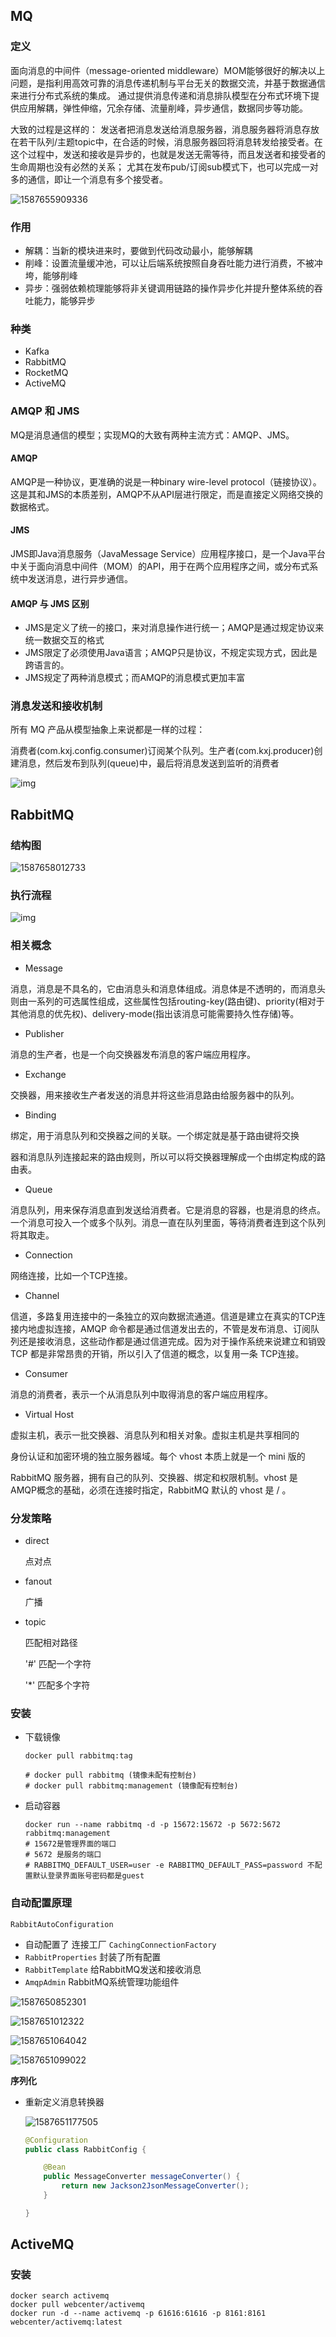 ## MQ

### 定义

面向消息的中间件（message-oriented middleware）MOM能够很好的解决以上问题，是指利用高效可靠的消息传递机制与平台无关的数据交流，并基于数据通信来进行分布式系统的集成。
通过提供消息传递和消息排队模型在分布式环境下提供应用解耦，弹性伸缩，冗余存储、流量削峰，异步通信，数据同步等功能。

大致的过程是这样的：
发送者把消息发送给消息服务器，消息服务器将消息存放在若干队列/主题topic中，在合适的时候，消息服务器回将消息转发给接受者。在这个过程中，发送和接收是异步的，也就是发送无需等待，而且发送者和接受者的生命周期也没有必然的关系；
尤其在发布pub/订阅sub模式下，也可以完成一对多的通信，即让一个消息有多个接受者。

![1587655909336](./src/main/resources/images/1587655909336.png)

### 作用

- 解耦：当新的模块进来时，要做到代码改动最小，能够解耦
- 削峰：设置流量缓冲池，可以让后端系统按照自身吞吐能力进行消费，不被冲垮，能够削峰
- 异步：强弱依赖梳理能够将非关键调用链路的操作异步化并提升整体系统的吞吐能力，能够异步

### 种类

- Kafka
- RabbitMQ
- RocketMQ
- ActiveMQ



### AMQP 和 JMS

MQ是消息通信的模型；实现MQ的大致有两种主流方式：AMQP、JMS。

#### AMQP

AMQP是一种协议，更准确的说是一种binary wire-level protocol（链接协议）。这是其和JMS的本质差别，AMQP不从API层进行限定，而是直接定义网络交换的数据格式。



####  JMS

JMS即Java消息服务（JavaMessage Service）应用程序接口，是一个Java平台中关于面向消息中间件（MOM）的API，用于在两个应用程序之间，或分布式系统中发送消息，进行异步通信。



####  AMQP 与 JMS 区别

- JMS是定义了统一的接口，来对消息操作进行统一；AMQP是通过规定协议来统一数据交互的格式
- JMS限定了必须使用Java语言；AMQP只是协议，不规定实现方式，因此是跨语言的。
- JMS规定了两种消息模式；而AMQP的消息模式更加丰富



### 消息发送和接收机制

所有 MQ 产品从模型抽象上来说都是一样的过程：

消费者(com.kxj.config.consumer)订阅某个队列。生产者(com.kxj.producer)创建消息，然后发布到队列(queue)中，最后将消息发送到监听的消费者

 ![img](./src/main/resources/images/1579252955@f30eb4120b8a37bcc322f9341b83424b.png) 



## RabbitMQ

### 结构图

![1587658012733](./src/main/resources/images/1587658012733.png)

### 执行流程

 ![img](http://www.bjpowernode.com/Public/Uploads/index/itArticle/20200403/1585918217@5eec67072f2a109fa06301cafa2336c2.png)

### 相关概念

- Message

消息，消息是不具名的，它由消息头和消息体组成。消息体是不透明的，而消息头则由一系列的可选属性组成，这些属性包括routing-key(路由键)、priority(相对于其他消息的优先权)、delivery-mode(指出该消息可能需要持久性存储)等。

- Publisher

消息的生产者，也是一个向交换器发布消息的客户端应用程序。

- Exchange

交换器，用来接收生产者发送的消息并将这些消息路由给服务器中的队列。

- Binding

绑定，用于消息队列和交换器之间的关联。一个绑定就是基于路由键将交换

器和消息队列连接起来的路由规则，所以可以将交换器理解成一个由绑定构成的路由表。

- Queue

消息队列，用来保存消息直到发送给消费者。它是消息的容器，也是消息的终点。一个消息可投入一个或多个队列。消息一直在队列里面，等待消费者连到这个队列将其取走。

- Connection

网络连接，比如一个TCP连接。

- Channel

信道，多路复用连接中的一条独立的双向数据流通道。信道是建立在真实的TCP连接内地虚拟连接，AMQP 命令都是通过信道发出去的，不管是发布消息、订阅队列还是接收消息，这些动作都是通过信道完成。因为对于操作系统来说建立和销毁 TCP 都是非常昂贵的开销，所以引入了信道的概念，以复用一条 TCP连接。

- Consumer

消息的消费者，表示一个从消息队列中取得消息的客户端应用程序。

- Virtual Host

虚拟主机，表示一批交换器、消息队列和相关对象。虚拟主机是共享相同的

身份认证和加密环境的独立服务器域。每个 vhost 本质上就是一个 mini 版的

RabbitMQ 服务器，拥有自己的队列、交换器、绑定和权限机制。vhost 是 AMQP概念的基础，必须在连接时指定，RabbitMQ 默认的 vhost 是 / 。 



### 分发策略

- direct 

  点对点

- fanout

  广播

- topic

  匹配相对路径

  '#' 匹配一个字符

  '*' 匹配多个字符



### 安装

- 下载镜像

  ```shell
  docker pull rabbitmq:tag
  
  # docker pull rabbitmq (镜像未配有控制台)
  # docker pull rabbitmq:management (镜像配有控制台)
  ```

- 启动容器

  ```shell
  docker run --name rabbitmq -d -p 15672:15672 -p 5672:5672 rabbitmq:management
  # 15672是管理界面的端口
  # 5672 是服务的端口
  # RABBITMQ_DEFAULT_USER=user -e RABBITMQ_DEFAULT_PASS=password 不配置默认登录界面账号密码都是guest
  ```

   

### 自动配置原理

`RabbitAutoConfiguration`

- 自动配置了 连接工厂 `CachingConnectionFactory`
- `RabbitProperties`   封装了所有配置
- `RabbitTemplate` 给RabbitMQ发送和接收消息
-  `AmqpAdmin`  RabbitMQ系统管理功能组件



![1587650852301](./src/main/resources/images/1587650852301.png)

![1587651012322](./src/main/resources/images/1587651012322.png)

![1587651064042](./src/main/resources/images/1587651064042.png)

![1587651099022](./src/main/resources/images/1587651099022.png)



**序列化**

- 重新定义消息转换器

  ![1587651177505](./src/main/resources/images/1587651177505.png)

  ```java
  @Configuration
  public class RabbitConfig {
  
      @Bean
      public MessageConverter messageConverter() {
          return new Jackson2JsonMessageConverter();
      }
  
  }
  ```

  







## ActiveMQ

### 安装

```安装
docker search activemq
docker pull webcenter/activemq
docker run -d --name activemq -p 61616:61616 -p 8161:8161 webcenter/activemq:latest
```

